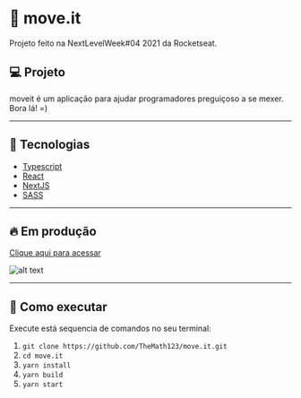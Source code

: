 # :cartwheeling: move.it
Projeto feito na NextLevelWeek#04 2021 da Rocketseat.

## :computer: Projeto
moveit é um aplicação para ajudar programadores preguiçoso a se mexer. Bora lá! =)

---

## 	:test_tube: Tecnologias
- [Typescript](https://www.typescriptlang.org/)
- [React](https://reactjs.org/)
- [NextJS](https://nextjs.org/)
- [SASS](https://sass-lang.com/)

---

## 	:fire: Em produção
[Clique aqui para acessar](https://moveit-henna-two.vercel.app/)

![alt text](https://i.imgur.com/u29NkcG.png)

---

## :rocket: Como executar
Execute está sequencia de comandos no seu terminal:
1. ```git clone https://github.com/TheMath123/move.it.git```
2. ```cd move.it```
3. ```yarn install```
4. ```yarn build```
5. ```yarn start```
